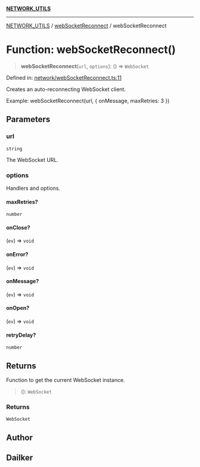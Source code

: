 [**NETWORK_UTILS**](../../README.md)

***

[NETWORK_UTILS](../../README.md) / [webSocketReconnect](../README.md) / webSocketReconnect

# Function: webSocketReconnect()

> **webSocketReconnect**(`url`, `options`): () => `WebSocket`

Defined in: [network/webSocketReconnect.ts:11](https://github.com/dailker/everyutil/blob/26e2bb73429918cf0d08899e9efd90b82a42c92e/src/network/webSocketReconnect.ts#L11)

Creates an auto-reconnecting WebSocket client.

Example: webSocketReconnect(url, { onMessage, maxRetries: 3 })

## Parameters

### url

`string`

The WebSocket URL.

### options

Handlers and options.

#### maxRetries?

`number`

#### onClose?

(`ev`) => `void`

#### onError?

(`ev`) => `void`

#### onMessage?

(`ev`) => `void`

#### onOpen?

(`ev`) => `void`

#### retryDelay?

`number`

## Returns

Function to get the current WebSocket instance.

> (): `WebSocket`

### Returns

`WebSocket`

## Author

## Dailker

